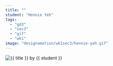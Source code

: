 ```yaml
---
title: ""
student: "Hennie Yeh"
tags:
  - "gd3"
  - "sec3"
  - "gif"
  - "wk1"
image: "designamation/wk1sec3/hennie-yeh.gif"
---
```


<img src="{{urls.media}}/{{ image }}" alt="{{ title }}"/>
by {{ student }}

